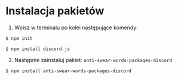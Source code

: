 # **Instalacja pakietów**

1. Wpisz w terminalu po kolei następujące komendy:

```$ npm init```

```$ npm install discord.js```

2. Następnie zainstaluj pakiet: `anti-swear-words-packages-discord`
   
```$ npm install anti-swear-words-packages-discord```
